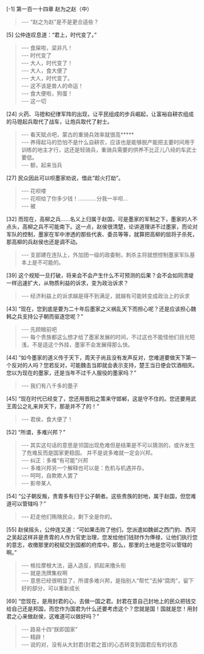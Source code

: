 
[-1] 第一百一十四章 赵为之赵（中）
>--- “赵之为赵”是不是更合适些？<br>

[5] 公仲连叹息道：“君上，时代变了。”
>--- 食屎啦，梁非凡！<br>
>--- 时代变了<br>
>--- 大人，时代变了！<br>
>--- 大人，食大便了<br>
>--- 大人，时代变了。<br>
>--- 这不该是兽人的命运！<br>
>--- 食大便啦，狗蛋！<br>
>--- 这一切<br>

[24] 火药、马镫和纪律军阵的出现，让平民组成的步兵崛起，让富裕自耕农组成的马镫起兵取代了战车，让炮兵取代了射士。
>--- 看天赋点吧，蒙古的重骑兵效率就很高*****<br>
>--- 养得起马的恐怕不是什么自耕农，应该也是能够脱产能把主要时间用于训练的地主才行，这还是轻骑兵，重骑兵需要的供养不比正儿八经的车武士要低。<br>
>--- 额，起来当兵<br>

[27] 民众因此可以呗墨家劝说，借此“趁火打劫”。
>--- 花呗喽<br>
>--- 花呗给了你多少钱！…………分我一半呗…<br>
>--- 被<br>

[32] 而现在，高柳之兵……名义上归属于赵国，可是墨家的军制之下，墨家的人不点头，高柳之兵不可能南下。这一点，赵侯很清楚，论讲道理讲不过墨家，而论对军队的控制，墨家在军中渗透的那些代表、委员等等，就算把高柳的屈将子杀死，那高柳的兵赵侯也还是调不动。
>--- 支部建在连队上，外加团一级的政委制，刺杀主将就想控制墨家军队基本上是不可能的。<br>

[39] 这个规矩一旦打破，将来会不会产生什么不可预测的后果？会不会如同溃堤一样迅速扩大，从物质利益的诉求，变为政治诉求？
>--- 经济利益上的诉求越是得不到满足，就越有可能转变成政治上的诉求<br>

[43] “现在，您到底是要为二十年后墨家之义祸乱天下而担心呢？还是应该担心魏韩之兵支持公子朝而驱逐您呢？”
>--- 先顾眼前吧<br>
>--- 每个贵族都这么想才给了墨家发展的时间，不过这也不能怪他们目光短浅，不是适这个外挂，墨家不会发展得那么快。<br>

[44] “如今墨家的道义传于天下，周天子尚且没有发声反对，您难道要做天下第一个反对的人吗？您若反对，可能魏击当即就会表示支持，楚王当日便会饮酒相庆。您以为现在的墨家，还是当年不过千人服役的墨家吗？”
>--- 我们有八千多的墨子<br>

[45] “现在时代已经变了，您还用晋阳之策来守邯郸，这是守不住的。您还要用武王周公之礼来并天下，那是并不了的！”
>--- 君侯，食大便了！<br>

[52] “所谓，多难兴邦？”
>--- 其实这句话的意思是邻国出现危难但是结果是不可以猜测的，或许发生了危难反而是国家更稳固。
并不是说多难就一定会兴邦。<br>
>--- 纠正：多难“有可能”兴邦<br>
>--- 多难兴邦另一个解释也可以是：危机与机遇并存。<br>
>--- 呵呵，自欺欺人罢了<br>
>--- 影帝某人<br>

[54] “公子朝反叛，贵胄多有归于公子朝者。这些贵族的封地，属于赵国，但您难道可以管辖吗？”
>--- 赶走他们贿赂民众，剩下全是你的。<br>

[55] 赵侯摇头，公仲连又道：“可如果击败了他们，您派遣如魏邺之西门豹、西河之吴起这样非是贵胄的人作为官吏治理，您发给他们钱财作为俸禄，让他们执行您的意志，收缴那里的税赋交到国都的府库中。那么，那里的土地是您可以管辖的啊。”
>--- 格拉摩根大法，逼人造反，抓起来撸头衔<br>
>--- 就是洗牌集权啊<br>
>--- 意思已经很明显了，所谓多难兴邦，是指别人“帮忙”去掉“腐肉”，留下好的部分，可以重新成长<br>

[69] “您现在，是用封君的心，去做一国之君。封君在意自己封地上的民众把钱交给自己还是邦国，而您作为国君为什么还要考虑这个？您就是国！国就是您！用封君之心来做赵侯，这难道可以做好吗？”
>--- 路易十四“朕即国家”<br>
>--- 精辟！<br>
>--- 说的对，没有从大封君(封君之首)的心态转变到国君应有的状态<br>
